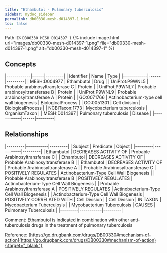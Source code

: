 ```yaml
---
title: "Ethambutol - Pulmonary tuberculosis"
sidebar: mydoc_sidebar
permalink: db00330-mesh-d014397-1.html
toc: false 
---
```



Path ID: `DB00330_MESH_D014397_1`
{% include image.html url="images/db00330-mesh-d014397-1.png" file="db00330-mesh-d014397-1.png" alt="db00330-mesh-d014397-1" %}

## Concepts

|------------|------|---------|
| Identifier | Name | Type    |
|------------|------|---------|
| MESH:D004977 | Ethambutol | Drug |
| UniProt:P9WNL5 | Probable arabinosyltransferase C | Protein |
| UniProt:P9WNL7 | Probable arabinosyltransferase B | Protein |
| UniProt:P9WNL9 | Probable arabinosyltransferase A | Protein |
| GO:0071766 | Actinobacterium-type cell wall biogenesis | BiologicalProcess |
| GO:0051301 | Cell division | BiologicalProcess |
| NCBITaxon:1773 | Mycobacterium tuberculosis | OrganismTaxon |
| MESH:D014397 | Pulmonary tuberculosis | Disease |
|------------|------|---------|

## Relationships

|---------|-----------|---------|
| Subject | Predicate | Object  |
|---------|-----------|---------|
| Ethambutol | DECREASES ACTIVITY OF | Probable Arabinosyltransferase C |
| Ethambutol | DECREASES ACTIVITY OF | Probable Arabinosyltransferase B |
| Ethambutol | DECREASES ACTIVITY OF | Probable Arabinosyltransferase A |
| Probable Arabinosyltransferase C | POSITIVELY REGULATES | Actinobacterium-Type Cell Wall Biogenesis |
| Probable Arabinosyltransferase B | POSITIVELY REGULATES | Actinobacterium-Type Cell Wall Biogenesis |
| Probable Arabinosyltransferase A | POSITIVELY REGULATES | Actinobacterium-Type Cell Wall Biogenesis |
| Actinobacterium-Type Cell Wall Biogenesis | POSITIVELY CORRELATED WITH | Cell Division |
| Cell Division | IN TAXON | Mycobacterium Tuberculosis |
| Mycobacterium Tuberculosis | CAUSES | Pulmonary Tuberculosis |
|---------|-----------|---------|

Comment: Ethambutol is indicated in combination with other anti-tuberculosis drugs in the treatment of pulmonary tuberculosis

Reference: [https://go.drugbank.com/drugs/DB00330#mechanism-of-action](https://go.drugbank.com/drugs/DB00330#mechanism-of-action){:target="_blank"}